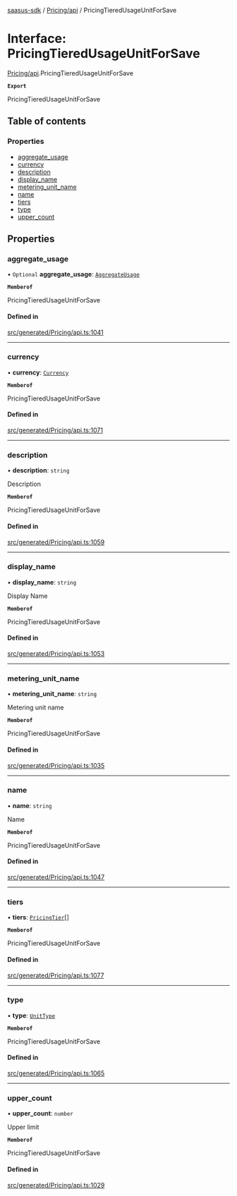 [saasus-sdk](../README.md) / [Pricing/api](../modules/Pricing_api.md) / PricingTieredUsageUnitForSave

# Interface: PricingTieredUsageUnitForSave

[Pricing/api](../modules/Pricing_api.md).PricingTieredUsageUnitForSave

**`Export`**

PricingTieredUsageUnitForSave

## Table of contents

### Properties

- [aggregate\_usage](Pricing_api.PricingTieredUsageUnitForSave.md#aggregate_usage)
- [currency](Pricing_api.PricingTieredUsageUnitForSave.md#currency)
- [description](Pricing_api.PricingTieredUsageUnitForSave.md#description)
- [display\_name](Pricing_api.PricingTieredUsageUnitForSave.md#display_name)
- [metering\_unit\_name](Pricing_api.PricingTieredUsageUnitForSave.md#metering_unit_name)
- [name](Pricing_api.PricingTieredUsageUnitForSave.md#name)
- [tiers](Pricing_api.PricingTieredUsageUnitForSave.md#tiers)
- [type](Pricing_api.PricingTieredUsageUnitForSave.md#type)
- [upper\_count](Pricing_api.PricingTieredUsageUnitForSave.md#upper_count)

## Properties

### aggregate\_usage

• `Optional` **aggregate\_usage**: [`AggregateUsage`](../enums/Pricing_api.AggregateUsage.md)

**`Memberof`**

PricingTieredUsageUnitForSave

#### Defined in

[src/generated/Pricing/api.ts:1041](https://github.com/saasus-platform/saasus-sdk-javascript/blob/09ef427/src/generated/Pricing/api.ts#L1041)

___

### currency

• **currency**: [`Currency`](../enums/Pricing_api.Currency.md)

**`Memberof`**

PricingTieredUsageUnitForSave

#### Defined in

[src/generated/Pricing/api.ts:1071](https://github.com/saasus-platform/saasus-sdk-javascript/blob/09ef427/src/generated/Pricing/api.ts#L1071)

___

### description

• **description**: `string`

Description

**`Memberof`**

PricingTieredUsageUnitForSave

#### Defined in

[src/generated/Pricing/api.ts:1059](https://github.com/saasus-platform/saasus-sdk-javascript/blob/09ef427/src/generated/Pricing/api.ts#L1059)

___

### display\_name

• **display\_name**: `string`

Display Name

**`Memberof`**

PricingTieredUsageUnitForSave

#### Defined in

[src/generated/Pricing/api.ts:1053](https://github.com/saasus-platform/saasus-sdk-javascript/blob/09ef427/src/generated/Pricing/api.ts#L1053)

___

### metering\_unit\_name

• **metering\_unit\_name**: `string`

Metering unit name

**`Memberof`**

PricingTieredUsageUnitForSave

#### Defined in

[src/generated/Pricing/api.ts:1035](https://github.com/saasus-platform/saasus-sdk-javascript/blob/09ef427/src/generated/Pricing/api.ts#L1035)

___

### name

• **name**: `string`

Name

**`Memberof`**

PricingTieredUsageUnitForSave

#### Defined in

[src/generated/Pricing/api.ts:1047](https://github.com/saasus-platform/saasus-sdk-javascript/blob/09ef427/src/generated/Pricing/api.ts#L1047)

___

### tiers

• **tiers**: [`PricingTier`](Pricing_api.PricingTier.md)[]

**`Memberof`**

PricingTieredUsageUnitForSave

#### Defined in

[src/generated/Pricing/api.ts:1077](https://github.com/saasus-platform/saasus-sdk-javascript/blob/09ef427/src/generated/Pricing/api.ts#L1077)

___

### type

• **type**: [`UnitType`](../enums/Pricing_api.UnitType.md)

**`Memberof`**

PricingTieredUsageUnitForSave

#### Defined in

[src/generated/Pricing/api.ts:1065](https://github.com/saasus-platform/saasus-sdk-javascript/blob/09ef427/src/generated/Pricing/api.ts#L1065)

___

### upper\_count

• **upper\_count**: `number`

Upper limit

**`Memberof`**

PricingTieredUsageUnitForSave

#### Defined in

[src/generated/Pricing/api.ts:1029](https://github.com/saasus-platform/saasus-sdk-javascript/blob/09ef427/src/generated/Pricing/api.ts#L1029)
